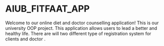 # AIUB_FITFAAT_APP
Welcome to our online diet and doctor counselling application! This is our university OOP project. This application allows users to lead a better and healthy life.
There are will two different type of registration system for clients and doctor .
